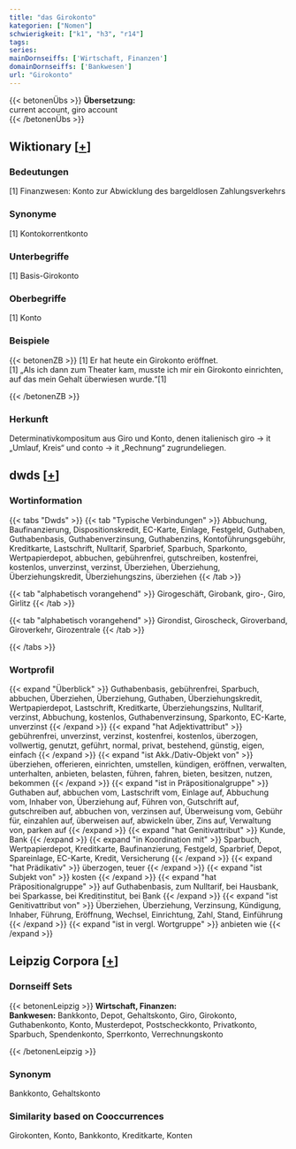 ```yaml
---
title: "das Girokonto"
kategorien: ["Nomen"]
schwierigkeit: ["k1", "h3", "r14"]
tags:
series:
mainDornseiffs: ['Wirtschaft, Finanzen']
domainDornseiffs: ['Bankwesen']
url: "Girokonto"
---
```


{{< betonenÜbs >}}
**Übersetzung:**  
current account, giro account  
{{< /betonenÜbs >}}

## Wiktionary [[+](https://de.wiktionary.org/wiki/Girokonto)]

### Bedeutungen
[1] Finanzwesen: Konto zur Abwicklung des bargeldlosen Zahlungsverkehrs  

### Synonyme
[1] Kontokorrentkonto  

### Unterbegriffe
[1] Basis-Girokonto  

### Oberbegriffe
[1] Konto  

### Beispiele
{{< betonenZB >}}
[1] Er hat heute ein Girokonto eröffnet.  
[1] „Als ich dann zum Theater kam, musste ich mir ein Girokonto einrichten, auf das mein Gehalt überwiesen wurde.“[1]  

{{< /betonenZB >}}
### Herkunft
Determinativkompositum aus Giro und Konto, denen italienisch giro → it „Umlauf, Kreis“ und conto → it „Rechnung“ zugrundeliegen.  



## dwds [[+](https://www.dwds.de/wb/Girokonto)]

### Wortinformation
{{< tabs "Dwds" >}}
{{< tab "Typische Verbindungen" >}}
Abbuchung, Baufinanzierung, Dispositionskredit, EC-Karte, Einlage, Festgeld, Guthaben, Guthabenbasis, Guthabenverzinsung, Guthabenzins, Kontoführungsgebühr, Kreditkarte, Lastschrift, Nulltarif, Sparbrief, Sparbuch, Sparkonto, Wertpapierdepot, abbuchen, gebührenfrei, gutschreiben, kostenfrei, kostenlos, unverzinst, verzinst, Überziehen, Überziehung, Überziehungskredit, Überziehungszins, überziehen
{{< /tab >}}

{{< tab "alphabetisch vorangehend" >}}
Girogeschäft, Girobank, giro-, Giro, Girlitz
{{< /tab >}}

{{< tab "alphabetisch vorangehend" >}}
Girondist, Giroscheck, Giroverband, Giroverkehr, Girozentrale
{{< /tab >}}

{{< /tabs >}}

### Wortprofil
{{< expand "Überblick" >}} Guthabenbasis, gebührenfrei, Sparbuch, abbuchen, Überziehen, Überziehung, Guthaben, Überziehungskredit, Wertpapierdepot, Lastschrift, Kreditkarte, Überziehungszins, Nulltarif, verzinst, Abbuchung, kostenlos, Guthabenverzinsung, Sparkonto, EC-Karte, unverzinst {{< /expand >}}
{{< expand "hat Adjektivattribut" >}} gebührenfrei, unverzinst, verzinst, kostenfrei, kostenlos, überzogen, vollwertig, genutzt, geführt, normal, privat, bestehend, günstig, eigen, einfach {{< /expand >}}
{{< expand "ist Akk./Dativ-Objekt von" >}} überziehen, offerieren, einrichten, umstellen, kündigen, eröffnen, verwalten, unterhalten, anbieten, belasten, führen, fahren, bieten, besitzen, nutzen, bekommen {{< /expand >}}
{{< expand "ist in Präpositionalgruppe" >}} Guthaben auf, abbuchen vom, Lastschrift vom, Einlage auf, Abbuchung vom, Inhaber von, Überziehung auf, Führen von, Gutschrift auf, gutschreiben auf, abbuchen von, verzinsen auf, Überweisung vom, Gebühr für, einzahlen auf, überweisen auf, abwickeln über, Zins auf, Verwaltung von, parken auf {{< /expand >}}
{{< expand "hat Genitivattribut" >}} Kunde, Bank {{< /expand >}}
{{< expand "in Koordination mit" >}} Sparbuch, Wertpapierdepot, Kreditkarte, Baufinanzierung, Festgeld, Sparbrief, Depot, Spareinlage, EC-Karte, Kredit, Versicherung {{< /expand >}}
{{< expand "hat Prädikativ" >}} überzogen, teuer {{< /expand >}}
{{< expand "ist Subjekt von" >}} kosten {{< /expand >}}
{{< expand "hat Präpositionalgruppe" >}} auf Guthabenbasis, zum Nulltarif, bei Hausbank, bei Sparkasse, bei Kreditinstitut, bei Bank {{< /expand >}}
{{< expand "ist Genitivattribut von" >}} Überziehen, Überziehung, Verzinsung, Kündigung, Inhaber, Führung, Eröffnung, Wechsel, Einrichtung, Zahl, Stand, Einführung {{< /expand >}}
{{< expand "ist in vergl. Wortgruppe" >}} anbieten wie {{< /expand >}}

## Leipzig Corpora [[+](https://corpora.uni-leipzig.de/en/res?word=Girokonto&corpusId=deu_newscrawl-public_2018)]

### Dornseiff Sets
{{< betonenLeipzig >}}
**Wirtschaft, Finanzen:**  
**Bankwesen:** Bankkonto, Depot, Gehaltskonto, Giro, Girokonto, Guthabenkonto, Konto, Musterdepot, Postscheckkonto, Privatkonto, Sparbuch, Spendenkonto, Sperrkonto, Verrechnungskonto  

{{< /betonenLeipzig >}}

### Synonym
Bankkonto, Gehaltskonto


### Similarity based on Cooccurrences
Girokonten, Konto, Bankkonto, Kreditkarte, Konten

